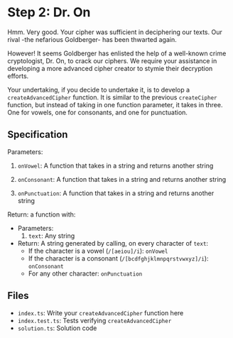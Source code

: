 # Step 2: Dr. On

Hmm.
Very good.
Your cipher was sufficient in deciphering our texts.
Our rival -the nefarious Goldberger- has been thwarted again.

However!
It seems Goldberger has enlisted the help of a well-known crime cryptologist, Dr. On, to crack our ciphers.
We require your assistance in developing a more advanced cipher creator to stymie their decryption efforts.

Your undertaking, if you decide to undertake it, is to develop a `createAdvancedCipher` function.
It is similar to the previous `createCipher` function, but instead of taking in one function parameter, it takes in three.
One for vowels, one for consonants, and one for punctuation.

## Specification

Parameters:

1. `onVowel`: A function that takes in a string and returns another string

2. `onConsonant`: A function that takes in a string and returns another string

3. `onPunctuation`: A function that takes in a string and returns another string

Return: a function with:

- Parameters:
  1. `text`: Any string
- Return: A string generated by calling, on every character of `text`:
  - If the character is a vowel (`/[aeiou]/i`): `onVowel`
  - If the character is a consonant (`/[bcdfghjklmnpqrstvwxyz]/i`): `onConsonant`
  - For any other character: `onPunctuation`

## Files

- `index.ts`: Write your `createAdvancedCipher` function here
- `index.test.ts`: Tests verifying `createAdvancedCipher`
- `solution.ts`: Solution code
